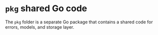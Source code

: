 # `pkg` shared Go code

The `pkg` folder is a separate Go package that contains a shared code for errors, models, and storage layer.
